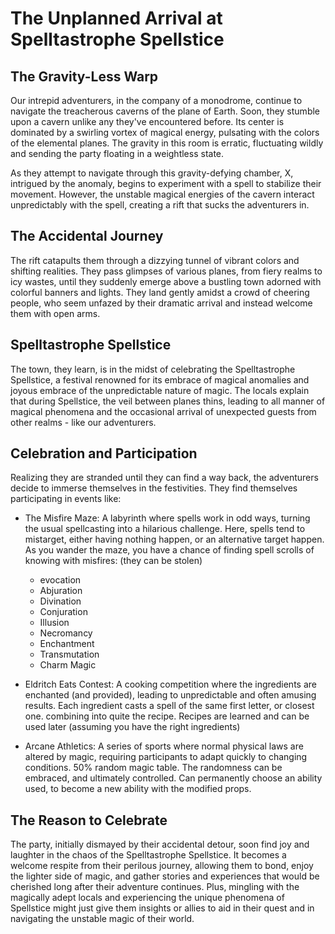 # The Unplanned Arrival at Spelltastrophe Spellstice

## The Gravity-Less Warp

Our intrepid adventurers, in the company of a monodrome, continue to navigate the treacherous caverns of the plane of Earth. Soon, they stumble upon a cavern unlike any they've encountered before. Its center is dominated by a swirling vortex of magical energy, pulsating with the colors of the elemental planes. The gravity in this room is erratic, fluctuating wildly and sending the party floating in a weightless state.

As they attempt to navigate through this gravity-defying chamber, X, intrigued by the anomaly, begins to experiment with a spell to stabilize their movement. However, the unstable magical energies of the cavern interact unpredictably with the spell, creating a rift that sucks the adventurers in.

## The Accidental Journey

The rift catapults them through a dizzying tunnel of vibrant colors and shifting realities. They pass glimpses of various planes, from fiery realms to icy wastes, until they suddenly emerge above a bustling town adorned with colorful banners and lights. They land gently amidst a crowd of cheering people, who seem unfazed by their dramatic arrival and instead welcome them with open arms.

## Spelltastrophe Spellstice

The town, they learn, is in the midst of celebrating the Spelltastrophe Spellstice, a festival renowned for its embrace of magical anomalies and joyous embrace of the unpredictable nature of magic. The locals explain that during Spellstice, the veil between planes thins, leading to all manner of magical phenomena and the occasional arrival of unexpected guests from other realms - like our adventurers.

## Celebration and Participation

Realizing they are stranded until they can find a way back, the adventurers decide to immerse themselves in the festivities. They find themselves participating in events like:

* The Misfire Maze: A labyrinth where spells work in odd ways, turning the usual spellcasting into a hilarious challenge. Here, spells tend to mistarget, either having nothing happen, or an alternative target happen.  As you wander the maze, you have a chance of finding spell scrolls of knowing with misfires: (they can be stolen)
    * evocation
    * Abjuration
    * Divination
    * Conjuration
    * Illusion
    * Necromancy
    * Enchantment
    * Transmutation
    * Charm Magic

* Eldritch Eats Contest: A cooking competition where the ingredients are enchanted (and provided), leading to unpredictable and often amusing results. Each ingredient casts a spell of the same first letter, or closest one.  combining into quite the recipe. Recipes are learned and can be used later (assuming you have the right ingredients)
* Arcane Athletics: A series of sports where normal physical laws are altered by magic, requiring participants to adapt quickly to changing conditions. 50% random magic table. The randomness can be embraced, and ultimately controlled.  Can permanently choose an ability used, to become a new ability with the modified props.

## The Reason to Celebrate

The party, initially dismayed by their accidental detour, soon find joy and laughter in the chaos of the Spelltastrophe Spellstice. It becomes a welcome respite from their perilous journey, allowing them to bond, enjoy the lighter side of magic, and gather stories and experiences that would be cherished long after their adventure continues. Plus, mingling with the magically adept locals and experiencing the unique phenomena of Spellstice might just give them insights or allies to aid in their quest and in navigating the unstable magic of their world.